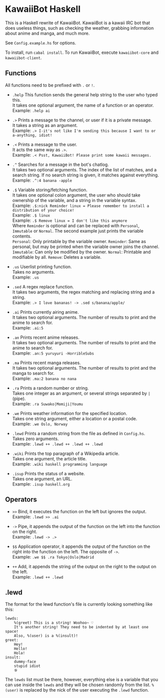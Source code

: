 KawaiiBot Haskell
=================

This is a Haskell rewrite of KawaiiBot.
KawaiiBot is a kawaii IRC bot that does useless things, such as checking the weather, grabbing information about anime and manga, and much more.

See `Config.example.hs` for options.

To install, run `cabal install`.
To run KawaiiBot, execute `kawaiibot-core` and `kawaiibot-client`.

## Functions

All functions need to be prefixed with `.` or `!`.

* `.help`
This function sends the general help string to the user who typed this.<br>
It takes one optional argument, the name of a function or an operator.<br>
Example: `.help ai`

* `.>`
Prints a message to the channel, or user if it is a private message.<br>
It takes a string as an argument.<br>
Example: `.> I-it's not like I'm sending this because I want to or a-anything, idiot!`

* `.<`
Prints a message to the user.<br>
It acts the same way as `.>`.<br>
Example: `.< Psst, KawaiiBot! Please print some kawaii messages.`

* `.^`
Searches for a message in the bot's chatlog.<br>
It takes two optional arguments. The index of the list of matches, and a search string. If no search string is given, it matches against everything.<br>
Example: `.^:4 banana -apple`

* `.$`
Variable storing/fetching function.<br>
It takes one optional colon argument, the user who should take ownership of the variable, and a string in the variable syntax.<br>
Example: `.$:nick Reminder linux = Please remember to install a distribution of your choice!`<br>
Example: `.$ linux`<br>
Example: `.$ Remove linux = I don't like this anymore`<br>
Where `Reminder` is optional and can be replaced with `Personal`, `Immutable` or `Normal`. The second example just prints the variable contents.<br>
`Personal`: Only printable by the variable owner. `Reminder`: Same as personal, but may be printed when the variable owner joins the channel. `Immutable`: Can only be modified by the owner. `Normal`: Printable and modifiable by all. `Remove`: Deletes a variable.

* `.us`
Userlist printing function.<br>
Takes no arguments.<br>
Example: `.us`

* `.sed`
A regex replace function.<br>
It takes two arguments, the regex matching and replacing string and a string.<br>
Example: `.> I love bananas! -> .sed s/banana/apple/`

* `.ai`
Prints currently airing anime.<br>
It takes two optional arguments. The number of results to print and the anime to search for.<br>
Example: `.ai:5`

* `.an`
Prints recent anime releases.<br>
It takes two optional arguments. The number of results to print and the anime to search for.<br>
Example: `.an:5 yuruyuri -HorribleSubs`

* `.ma`
Prints recent manga releases.<br>
It takes two optional arguments. The number of results to print and the manga to search for.<br>
Example: `.ma:2 banana no nana`

* `.ra`
Prints a random number or string.<br>
Takes one integer as an argument, or several strings separated by `|` (pipe).<br>
Example: `.ra Suwako|Momiji|Youmu`

* `.we`
Prints weather information for the specified location.<br>
Takes one string argument, either a location or a postal code.<br>
Example: `.we Oslo, Norway`

* `.lewd`
Prints a random string from the file as defined in `Config.hs`.<br>
Takes zero arguments.<br>
Example: `.lewd ++ .lewd ++ .lewd ++ .lewd`

* `.wiki`
Prints the top paragraph of a Wikipedia article.<br>
Takes one argument, the article title.<br>
Example: `.wiki haskell programming language`

* `.isup`
Prints the status of a website.<br>
Takes one argument, an URL.<br>
Example: `.isup haskell.org`

## Operators
* `>>`
Bind, it executes the function on the left but ignores the output.<br>
Example: `.lewd >> .ai`

* `->`
Pipe, it appends the output of the function on the left into the function on the right.<br>
Example: `.lewd -> .>`

* `$$`
Application operator, it appends the output of the function on the right into the function on the left. The opposite of `->`.<br>
Example: `.we $$ .ra Tokyo|Oslo|Madrid`

* `++`
Add, it appends the string of the output on the right to the output on the left.<br>
Example: `.lewd ++ .lewd`

## .lewd
The format for the lewd function's file is currently looking something like this:
```
lewds:
    %(greet) This is a string! Woohoo~ ♡
    It's another string! They need to be indented by at least one space!
    Also, %(user) is a %(insult)!
greet:
    Hey!
    Hello!
    Hola!
insult:
    dummy-face
    stupid idiot
    ⑨
```
The `lewds` list must be there, however, everything else is a variable that you
can use inside the `lewds` and they will be chosen randomly from the list.
`%(user)` is replaced by the nick of the user executing the `.lewd` function.
